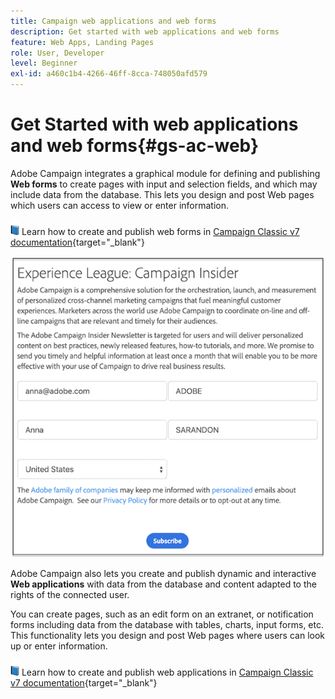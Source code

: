 ```yaml
---
title: Campaign web applications and web forms
description: Get started with web applications and web forms
feature: Web Apps, Landing Pages
role: User, Developer
level: Beginner
exl-id: a460c1b4-4266-46ff-8cca-748050afd579
---
```

# Get Started with web applications and web forms{#gs-ac-web}

Adobe Campaign integrates a graphical module for defining and publishing **Web forms** to create pages with input and selection fields, and which may include data from the database. This lets you design and post Web pages which users can access to view or enter information.

![](../assets/do-not-localize/book.png) Learn how to create and publish web forms in [Campaign Classic v7 documentation](https://experienceleague.adobe.com/docs/campaign-classic/using/designing-content/web-forms/about-web-forms.html#designing-content){target="_blank"}

![](assets/sample.png) 

Adobe Campaign also lets you create and publish dynamic and interactive **Web applications** with data from the database and content adapted to the rights of the connected user.

You can create pages, such as an edit form on an extranet, or notification forms including data from the database with tables, charts, input forms, etc. This functionality lets you design and post Web pages where users can look up or enter information.

![](../assets/do-not-localize/book.png) Learn how to create and publish web applications in [Campaign Classic v7 documentation](https://experienceleague.adobe.com/docs/campaign-classic/using/designing-content/web-applications/about-web-applications.html#designing-content){target="_blank"}
